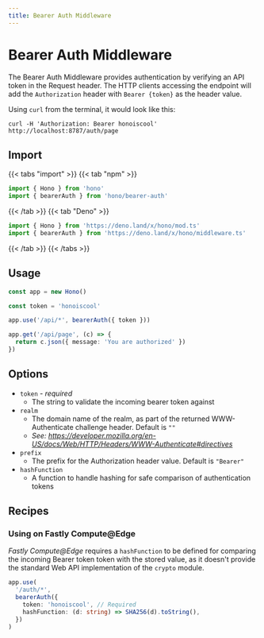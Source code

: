 ```yaml
---
title: Bearer Auth Middleware
---
```


# Bearer Auth Middleware

The Bearer Auth Middleware provides authentication by verifying an API token in the Request header.
The HTTP clients accessing the endpoint will add the `Authorization` header with `Bearer {token}` as the header value.

Using `curl` from the terminal, it would look like this:

```
curl -H 'Authorization: Bearer honoiscool' http://localhost:8787/auth/page
```

## Import

{{< tabs "import" >}}
{{< tab "npm" >}}

```ts
import { Hono } from 'hono'
import { bearerAuth } from 'hono/bearer-auth'
```

{{< /tab >}}
{{< tab "Deno" >}}

```ts
import { Hono } from 'https://deno.land/x/hono/mod.ts'
import { bearerAuth } from 'https://deno.land/x/hono/middleware.ts'
```

{{< /tab >}}
{{< /tabs >}}

## Usage

```ts
const app = new Hono()

const token = 'honoiscool'

app.use('/api/*', bearerAuth({ token }))

app.get('/api/page', (c) => {
  return c.json({ message: 'You are authorized' })
})
```

## Options

- `token` - _required_
  - The string to validate the incoming bearer token against
- `realm`
  - The domain name of the realm, as part of the returned WWW-Authenticate challenge header. Default is `""`
  - _See: https://developer.mozilla.org/en-US/docs/Web/HTTP/Headers/WWW-Authenticate#directives_
- `prefix`
  - The prefix for the Authorization header value. Default is `"Bearer"`
- `hashFunction`
  - A function to handle hashing for safe comparison of authentication tokens

## Recipes

### Using on Fastly Compute@Edge

_Fastly Compute@Edge_ requires a `hashFunction` to be defined for comparing the incoming Bearer token token with the stored value, as it doesn't provide the standard Web API implementation of the `crypto` module.

```ts
app.use(
  '/auth/*',
  bearerAuth({
    token: 'honoiscool', // Required
    hashFunction: (d: string) => SHA256(d).toString(),
  })
)
```
